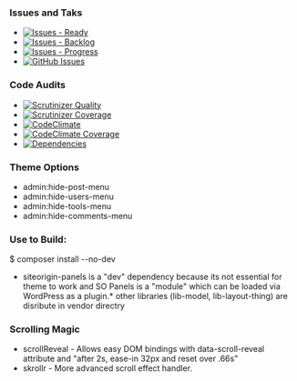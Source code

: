 ### Issues and Taks
* [![Issues - Ready](https://badge.waffle.io/usabilitydynamics/wp-crm.png?label=ready&title=Ready)](http://waffle.io/usabilitydynamics/wp-crm)
* [![Issues - Backlog](https://badge.waffle.io/usabilitydynamics/wp-crm.png?label=backlog&title=Backlog)](http://waffle.io/usabilitydynamics/wp-crm/)
* [![Issues - Progress](https://badge.waffle.io/usabilitydynamics/wp-crm.png?label=in%20progress&title=Progress)](http://waffle.io/usabilitydynamics/wp-crm)
* [![GitHub Issues](http://img.shields.io/github/issues/UsabilityDynamics/wp-splash.svg)](https://github.com/UsabilityDynamics/wp-splash/issues)

### Code Audits
* [![Scrutinizer Quality](http://img.shields.io/scrutinizer/g/UsabilityDynamics/wp-splash.svg)](https://scrutinizer-ci.com/g/UsabilityDynamics/wp-splash)
* [![Scrutinizer Coverage](http://img.shields.io/scrutinizer/coverage/g/UsabilityDynamics/wp-splash.svg)](https://scrutinizer-ci.com/g/UsabilityDynamics/wp-splash)
* [![CodeClimate](http://img.shields.io/codeclimate/github/UsabilityDynamics/wp-splash.svg)](https://codeclimate.com/github/UsabilityDynamics/wp-splash)
* [![CodeClimate Coverage](http://img.shields.io/codeclimate/coverage/github/UsabilityDynamics/wp-splash.svg)](https://codeclimate.com/github/UsabilityDynamics/wp-splash)
* [![Dependencies](https://gemnasium.com/UsabilityDynamics/wp-splash.svg)](https://gemnasium.com/UsabilityDynamics/wp-splash)


### Theme Options
* admin:hide-post-menu
* admin:hide-users-menu
* admin:hide-tools-menu
* admin:hide-comments-menu

### Use to Build:
$ composer install --no-dev

* siteorigin-panels is a "dev" dependency because its not essential for theme to work and SO Panels is a "module" which can be loaded via WordPress as a plugin.* other libraries (lib-model, lib-layout-thing) are disribute in vendor directry

### Scrolling Magic

* scrollReveal - Allows easy DOM bindings with data-scroll-reveal attribute and "after 2s, ease-in 32px and reset over .66s"
* skrollr - More advanced scroll effect handler.
